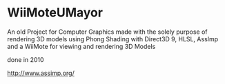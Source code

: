 # WiiMoteUMayor
An old Project for Computer Graphics
made with the solely purpose of rendering 3D models using Phong Shading with Direct3D 9, HLSL, AssImp and a WiiMote 
for viewing and rendering 3D Models

done in 2010 

http://www.assimp.org/
